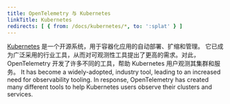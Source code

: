```yaml
---
title: OpenTelemetry 与 Kubernetes
linkTitle: Kubernetes
redirects: [ { from: /docs/kubernetes/*, to: ':splat' } ]
---
```


[Kubernetes](https://kubernetes.io/) 是一个开源系统，用于容器化应用的自动部署、扩缩和管理。
它已成为广泛采用的行业工具，从而对可观测性工具提出了更高的需求。对此，OpenTelemetry
开发了许多不同的工具，帮助 Kubernetes 用户观测其集群和服务。 It has become
a widely-adopted, industry tool, leading to an increased need for observability
tooling. In response, OpenTelemetry has created many different tools to help
Kubernetes users observe their clusters and services.
